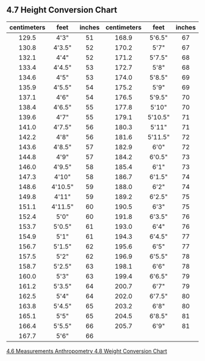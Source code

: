 ## 4.7 Height Conversion Chart

| centimeters | feet    | inches | centimeters | feet    | inches |
|:-----------:|:-------:|:------:|:-----------:|:-------:|:------:|
| 129.5       | 4'3"    | 51     | 168.9       | 5'6.5"  | 67     |
| 130.8       | 4'3.5"  | 52     | 170.2       | 5'7"    | 67     |
| 132.1       | 4'4"    | 52     | 171.2       | 5'7.5"  | 68     |
| 133.4       | 4'4.5"  | 53     | 172.7       | 5'8"    | 68     |
| 134.6       | 4'5"    | 53     | 174.0       | 5'8.5"  | 69     |
| 135.9       | 4'5.5"  | 54     | 175.2       | 5'9"    | 69     |
| 137.1       | 4'6"    | 54     | 176.5       | 5'9.5"  | 70     |
| 138.4       | 4'6.5"  | 55     | 177.8       | 5'10"   | 70     |
| 139.6       | 4'7"    | 55     | 179.1       | 5'10.5" | 71     |
| 141.0       | 4'7.5"  | 56     | 180.3       | 5'11"   | 71     |
| 142.2       | 4'8"    | 56     | 181.6       | 5'11.5" | 72     |
| 143.6       | 4'8.5"  | 57     | 182.9       | 6'0"    | 72     |
| 144.8       | 4'9"    | 57     | 184.2       | 6'0.5"  | 73     |
| 146.0       | 4'9.5"  | 58     | 185.4       | 6'1"    | 73     |
| 147.3       | 4'10"   | 58     | 186.7       | 6'1.5"  | 74     |
| 148.6       | 4'10.5" | 59     | 188.0       | 6'2"    | 74     |
| 149.8       | 4'11"   | 59     | 189.2       | 6'2.5"  | 75     |
| 151.1       | 4'11.5" | 60     | 190.5       | 6'3"    | 75     |
| 152.4       | 5'0"    | 60     | 191.8       | 6'3.5"  | 76     |
| 153.7       | 5'0.5"  | 61     | 193.0       | 6'4"    | 76     |
| 154.9       | 5'1"    | 61     | 194.3       | 6'4.5"  | 77     |
| 156.7       | 5'1.5"  | 62     | 195.6       | 6'5"    | 77     |
| 157.5       | 5'2"    | 62     | 196.9       | 6'5.5"  | 78     |
| 158.7       | 5'2.5"  | 63     | 198.1       | 6'6"    | 78     |
| 160.0       | 5'3"    | 63     | 199.4       | 6'6.5"  | 79     |
| 161.2       | 5'3.5"  | 64     | 200.7       | 6'7"    | 79     |
| 162.5       | 5'4"    | 64     | 202.0       | 6'7.5"  | 80     |
| 163.8       | 5'4.5"  | 65     | 203.2       | 6'8"    | 80     |
| 165.1       | 5'5"    | 65     | 204.5       | 6'8.5"  | 81     |
| 166.4       | 5'5.5"  | 66     | 205.7       | 6'9"    | 81     |
| 167.7       | 5'6"    | 66     |             |         |        |



<div class="center">
<div class="btn-group">
  <a href=":pages_path:/manuals/anthropometry/4-06-measurements.md" class="btn btn-default">
    <span class="glyphicon glyphicon-chevron-left"></span>
    4.6 Measurements
  </a>

  <a href=":pages_path:/manuals/anthropometry" class="btn btn-default">
    <span class="glyphicon glyphicon-chevron-up"></span>
    Anthropometry
  </a>

  <a href=":pages_path:/manuals/anthropometry/4-08-weight-conversion-chart.md" class="btn btn-success">
    4.8 Weight Conversion Chart
    <span class="glyphicon glyphicon-chevron-right"></span>
  </a>
</div>
</div>
